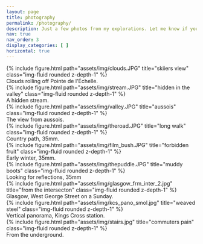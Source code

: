 ```yaml
---
layout: page
title: photography
permalink: /photography/
description: Just a few photos from my explorations. Let me know if you like them!
nav: true
nav_order: 3
display_categories: [ ]
horizontal: true
---
```


<div class="row">
    <div class="col-sm mt-3 mt-md-0">
        {% include figure.html path="assets/img/clouds.JPG" title="skiiers view" class="img-fluid rounded z-depth-1" %}
    </div>
</div>
<div class="caption">
    Clouds rolling off Pointe de l'Échelle.
</div>
<div class="row">
    <div class="col-sm mt-3 mt-md-0">
        {% include figure.html path="assets/img/stream.JPG" title="hidden in the valley" class="img-fluid rounded z-depth-1" %}
    </div>
</div>
<div class="caption">
    A hidden stream.
</div>
<div class="row">
    <div class="col-sm mt-3 mt-md-0">
        {% include figure.html path="assets/img/valley.JPG" title="aussois" class="img-fluid rounded z-depth-1" %}
    </div>
</div>
<div class="caption">
    The view from aussois.
</div>


<div class="row">
    <div class="col-sm mt-3 mt-md-0">
        {% include figure.html path="assets/img/theroad.JPG" title="long walk" class="img-fluid rounded z-depth-1" %}
    </div>
</div>
<div class="caption">
    Country path, 35mm.
</div>

<div class="row">
    <div class="col-sm mt-3 mt-md-0">
        {% include figure.html path="assets/img/film_bush.JPG" title="forbidden fruit" class="img-fluid rounded z-depth-1" %}
    </div>
</div>
<div class="caption">
  Early winter, 35mm.    
</div>

<div class="row">
    <div class="col-sm mt-3 mt-md-0">
        {% include figure.html path="assets/img/thepuddle.JPG" title="muddy boots" class="img-fluid rounded z-depth-1" %}
    </div>
</div>
<div class="caption">
    Looking for reflections, 35mm
</div>

<div class="row">
    <div class="col-sm mt-3 mt-md-0">
        {% include figure.html path="assets/img/glasgow_frm_inter_2.jpg" title="from the intersecton" class="img-fluid rounded z-depth-1" %}
    </div>
</div>
<div class="caption">
    Glasgow, West George Street on a Sunday.
</div>

<div class="row">
    <div class="col-sm mt-3 mt-md-0">
        {% include figure.html path="assets/img/kcs_pano_smol.jpg" title="weaved steel" class="img-fluid rounded z-depth-1" %}
    </div>
</div>
<div class="caption">
    Vertical panorama, Kings Cross station.
</div>

<div class="row">
    <div class="col-sm mt-3 mt-md-0">
        {% include figure.html path="assets/img/stairs.jpg" title="commuters pain" class="img-fluid rounded z-depth-1" %}
    </div>
</div>
<div class="caption">
    From the underground.
</div>

